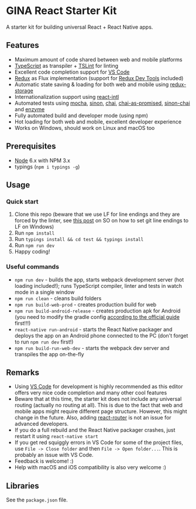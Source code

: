 # GINA React Starter Kit
A starter kit for building universal React + React Native apps.

## Features
* Maximum amount of code shared between web and mobile platforms
* [TypeScript](https://github.com/Microsoft/TypeScript) as transpiler + [TSLint](https://palantir.github.io/tslint/) for linting
* Excellent code completion support for [VS Code](https://code.visualstudio.com/)
* [Redux](https://github.com/reactjs/redux) as Flux implementation (support for [Redux Dev Tools](https://github.com/gaearon/redux-devtools) included)
* Automatic state saving & loading for both web and mobile using [redux-storage](https://github.com/michaelcontento/redux-storage)
* Internationalization support using [react-intl](https://github.com/yahoo/react-intl/)
* Automated tests using [mocha](https://mochajs.org), [sinon](http://sinonjs.org/), [chai](http://chaijs.com/), [chai-as-promised](https://github.com/domenic/chai-as-promised), [sinon-chai](https://github.com/domenic/sinon-chai) and [enzyme](https://github.com/airbnb/enzyme)
* Fully automated build and developer mode (using npm)
* Hot loading for both web and mobile, excellent developer experience
* Works on Windows, should work on Linux and macOS too

## Prerequisites
* [Node](https://nodejs.org/en/) 6.x with NPM 3.x
* typings (`npm i typings -g`)

## Usage
### Quick start
1. Clone this repo (beware that we use LF for line endings and they are forced by the linter, see [this post](http://stackoverflow.com/a/33424884/3979621) on SO on how to set git line endings to LF on Windows)
2. Run `npm install`
3. Run `typings install && cd test && typings install`
4. Run `npm run dev`
5. Happy coding!

### Useful commands
* `npm run dev` - builds the app, starts webpack development server (hot loading included!); runs TypeScript compiler, linter and tests in watch mode in a single window
* `npm run clean` - cleans build folders
* `npm run build-web-prod` - creates production build for web
* `npm run build-android-release` - creates production apk for Android (you need to modify the gradle config [according to the official guide](https://facebook.github.io/react-native/docs/signed-apk-android.html) first!!!)
* `react-native run-android` - starts the React Native packager and deploys the app on an Android phone connected to the PC (don't forget to run `npm run dev` first!)
* `npm run build-run-web-dev` - starts the webpack dev server and transpiles the app on-the-fly

## Remarks
* Using [VS Code](https://code.visualstudio.com/) for development is highly recommended as this editor offers very nice code completion and many other cool features
* Beware that at this time, the starter kit does not include any universal routing (actually no routing at all). This is due to the fact that web and mobile apps might require different page structure. However, this might change in the future. Also, adding [react-router](https://github.com/reactjs/react-router) is not an issue for advanced developers.
* If you do a full rebuild and the React Native packager crashes, just restart it using `react-native start`
* If you get red squiggly errors in VS Code for some of the project files, use `File -> Close folder` and then `File -> Open folder...`. This is probably an issue with VS Code.  
* Feedback is welcome! :)
* Help with macOS and iOS compatibility is also very welcome :)

## Libraries
See the `package.json` file.